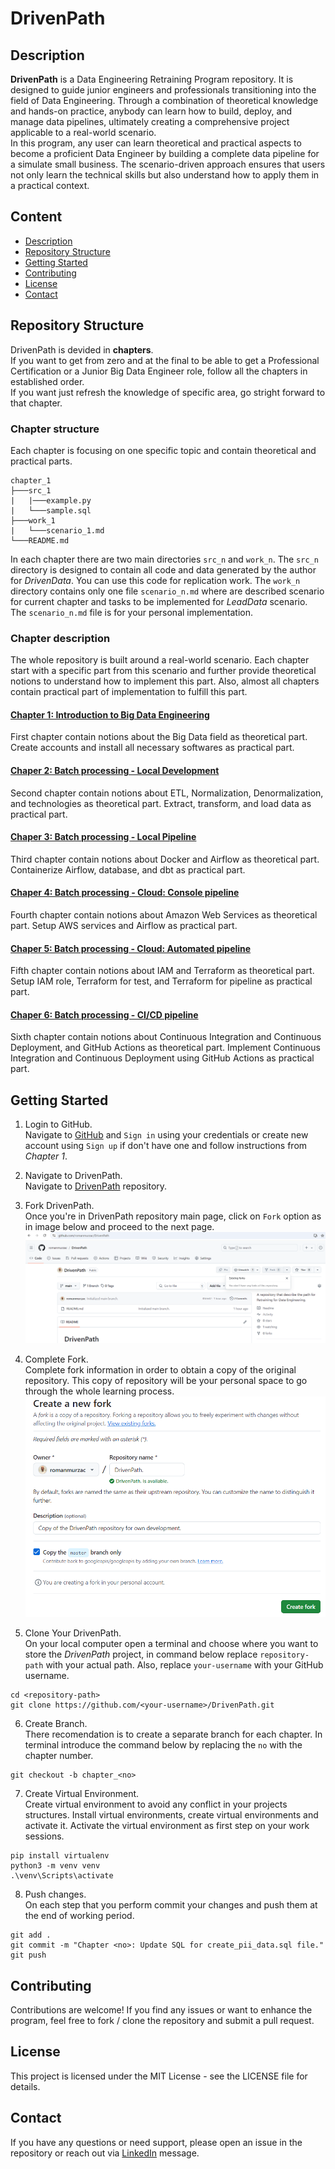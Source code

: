 # DrivenPath

## Description
**DrivenPath** is a Data Engineering Retraining Program repository. It is designed to guide junior engineers and professionals transitioning into the field of Data Engineering. Through a combination of theoretical knowledge and hands-on practice, anybody can learn how to build, deploy, and manage data pipelines, ultimately creating a comprehensive project applicable to a real-world scenario.\
In this program, any user can learn theoretical and practical aspects to become a proficient Data Engineer by building a complete data pipeline for a simulate small business. The scenario-driven approach ensures that users not only learn the technical skills but also understand how to apply them in a practical context.

## Content
- [Description](#description)
- [Repository Structure](#repository-structure)
- [Getting Started](#getting-started)
- [Contributing](#contributing)
- [License](#license)
- [Contact](#contact)

## Repository Structure
DrivenPath is devided in **chapters**.\
If you want to get from zero and at the final to be able to get a Professional Certification or a Junior Big Data Engineer role, follow all the chapters in established order.\
If you want just refresh the knowledge of specific area, go stright forward to that chapter.

### Chapter structure
Each chapter is focusing on one specific topic and contain theoretical and practical parts.

```
chapter_1
├───src_1
|   |───example.py
|   └───sample.sql
├───work_1
|   └───scenario_1.md
└───README.md
```
In each chapter there are two main directories `src_n` and `work_n`. The `src_n` directory is designed to contain all code and data generated by the author for *DrivenData*. You can use this code for replication work. The `work_n` directory contains only one file `scenario_n.md` where are described scenario for current chapter and tasks to be implemented for *LeadData* scenario. The `scenario_n.md` file is for your personal implementation.

### Chapter description
The whole repository is built around a real-world scenario. Each chapter start with a specific part from this scenario and further provide theoretical notions to understand how to implement this part. Also, almost all chapters contain practical part of implementation to fulfill this part.  

#### [Chapter 1: Introduction to Big Data Engineering](chapter_1/README.md)
First chapter contain notions about the Big Data field as theoretical part. Create accounts and install all necessary softwares as practical part. 

#### [Chaper 2: Batch processing - Local Development](chapter_2/README.md)
Second chapter contain notions about ETL, Normalization, Denormalization, and technologies as theoretical part. Extract, transform, and load data as practical part.

#### [Chaper 3: Batch processing - Local Pipeline](chapter_3/README.md)
Third chapter contain notions about Docker and Airflow as theoretical part. Containerize Airflow, database, and dbt as practical part.

#### [Chaper 4: Batch processing - Cloud: Console pipeline](chapter_4/README.md)
Fourth chapter contain notions about Amazon Web Services as theoretical part. Setup AWS services and Airflow as practical part.

#### [Chaper 5: Batch processing - Cloud: Automated pipeline](chapter_5/README.md)
Fifth chapter contain notions about IAM and Terraform as theoretical part. Setup IAM role, Terraform for test, and Terraform for pipeline as practical part.

#### [Chaper 6: Batch processing - CI/CD pipeline](chapter_6/README.md)
Sixth chapter contain notions about Continuous Integration and Continuous Deployment, and GitHub Actions as theoretical part. Implement Continuous Integration and Continuous Deployment using GitHub Actions as practical part.

## Getting Started
1. Login to GitHub.\
Navigate to [GitHub](https://github.com/) and `Sign in` using your credentials or create new account using `Sign up` if don't have one and follow instructions from *Chapter 1*.

2. Navigate to DrivenPath.\
Navigate to [DrivenPath](https://github.com/romanmurzac/DrivenPath) repository.

3. Fork DrivenPath.\
Once you're in DrivenPath repository main page, click on `Fork` option as in image below and proceed to the next page.
![Fork DrivenPath.](media/image_0.1.PNG "Fork DrivenPath")

4. Complete Fork.\
Complete fork information in order to obtain a copy of the original repository. This copy of repository will be your personal space to go through the whole learning process.
![Complete Fork process.](media/image_0.2.PNG "Complete Fork process")

5. Clone Your DrivenPath.\
On your local computer open a terminal and choose where you want to store the *DrivenPath* project, in command below replace `repository-path` with your actual path. Also, replace `your-username` with your GitHub username.
```
cd <repository-path>
git clone https://github.com/<your-username>/DrivenPath.git
```

6. Create Branch.\
There recomendation is to create a separate branch for each chapter. In terminal introduce the command below by replacing the `no` with the chapter number.
```
git checkout -b chapter_<no>
```

7. Create Virtual Environment.\
Create virtual environment to avoid any conflict in your projects structures.
Install virtual environments, create virtual environments and activate it. Activate the virtual environment as first step on your work sessions.
```
pip install virtualenv
python3 -m venv venv
.\venv\Scripts\activate
```

8. Push changes.\
On each step that you perform commit your changes and push them at the end of working period.
```
git add .
git commit -m "Chapter <no>: Update SQL for create_pii_data.sql file."
git push
```

## Contributing
Contributions are welcome! If you find any issues or want to enhance the program, feel free to fork / clone the repository and submit a pull request.

## License
This project is licensed under the MIT License - see the LICENSE file for details.

## Contact
If you have any questions or need support, please open an issue in the repository or reach out via [LinkedIn](https://www.linkedin.com/in/roman-murzac/) message.
